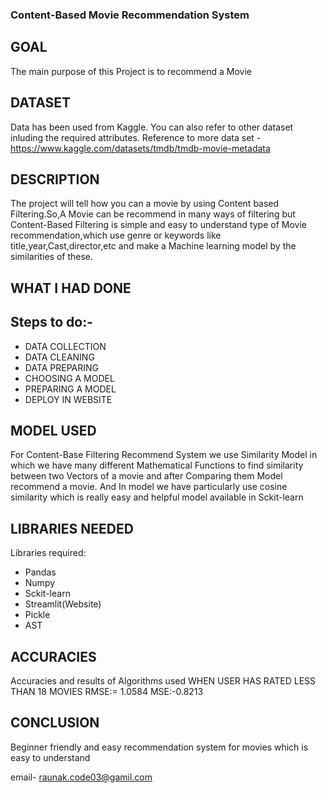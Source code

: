 ### Content-Based Movie Recommendation System

## GOAL

The main purpose of this Project is to recommend a Movie
## DATASET

Data has been used from Kaggle.
You can also refer to other dataset inluding the required attributes.
Reference to more data set - https://www.kaggle.com/datasets/tmdb/tmdb-movie-metadata

## DESCRIPTION

The project will tell how you can  a movie by using Content based Filtering.So,A Movie can be recommend in many  ways of filtering but Content-Based Filtering 
is simple and  easy to understand type of Movie recommendation,which use genre or keywords like title,year,Cast,director,etc and make a Machine learning model by the similarities of these.
## WHAT I HAD DONE

## Steps to do:-
 
 - DATA COLLECTION
 - DATA CLEANING
 - DATA PREPARING
 - CHOOSING A MODEL
 - PREPARING A MODEL
 - DEPLOY IN WEBSITE
 
## MODEL USED
For Content-Base Filtering Recommend System we use Similarity Model in which we have many different Mathematical Functions to find similarity between two 
Vectors of a movie and after Comparing them Model recommend a movie. And In model we have particularly use cosine similarity which is really easy and helpful model
available in Sckit-learn

## LIBRARIES NEEDED

Libraries required:
* Pandas
* Numpy
* Sckit-learn
* Streamlit(Website)
* Pickle
* AST



## ACCURACIES

Accuracies and results of Algorithms used
WHEN USER HAS RATED LESS THAN 18 MOVIES
RMSE:= 1.0584
MSE:-0.8213

## CONCLUSION
Beginner friendly and  easy recommendation  system for movies which is easy to understand

email- raunak.code03@gamil.com
